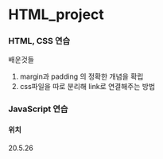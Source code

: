 # HTML_project

### HTML, CSS 연습

배운것들
1. margin과 padding 의 정확한 개념을 확립
2. css파일을 따로 분리해 link로 연결해주는 방법

### JavaScript 연습

#### 위치
20.5.26
<script type = "text/javascript"><br>
  //JS코드<br>
</script><br>

